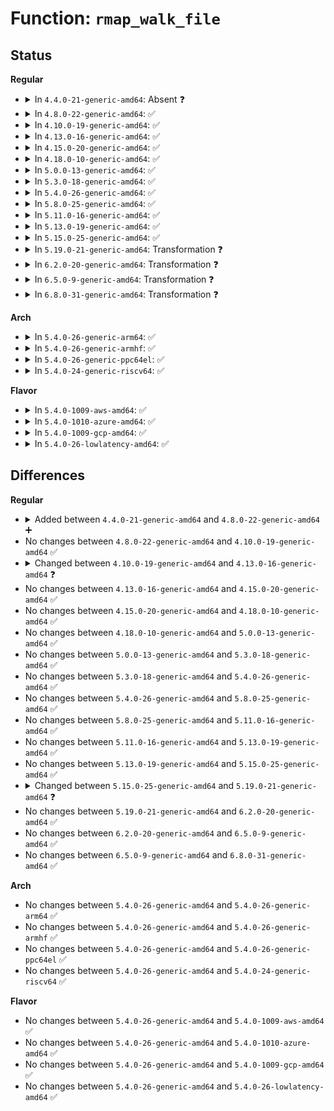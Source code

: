 # Function: <code>rmap_walk_file</code>

## Status
<b>Regular</b>
<ul>
<li>
<details>
<summary>In <code>4.4.0-21-generic-amd64</code>: Absent ❓</summary>

```json
{
  "name": "rmap_walk_file",
  "collision_type": "Unique Static",
  "inline_type": "Full",
  "funcs": [
    {
      "addr": 18446744071580729177,
      "name": "rmap_walk_file",
      "external": false,
      "loc": "mm/rmap.c:1623",
      "file": "mm/rmap.c",
      "inline": "not declared, inlined",
      "caller_inline": [
        "mm/rmap.c:rmap_walk"
      ],
      "caller_func": []
    }
  ],
  "symbols": []
}
```
</details>
</li>
<li>
<details>
<summary>In <code>4.8.0-22-generic-amd64</code>: ✅</summary>

```c
int rmap_walk_file(struct page * page, struct rmap_walk_control * rwc, bool locked)
```

```json
{
  "name": "rmap_walk_file",
  "collision_type": "Unique Static",
  "inline_type": "No",
  "funcs": [
    {
      "addr": 18446744071580838640,
      "name": "rmap_walk_file",
      "external": false,
      "loc": "mm/rmap.c:1808",
      "file": "mm/rmap.c",
      "inline": "seen, unknown",
      "caller_inline": [],
      "caller_func": []
    }
  ],
  "symbols": [
    {
      "addr": 18446744071580838640,
      "name": "rmap_walk_file",
      "section": ".text",
      "bind": "STB_LOCAL",
      "size": 604
    }
  ]
}
```
</details>
</li>
<li>
<details>
<summary>In <code>4.10.0-19-generic-amd64</code>: ✅</summary>

```c
int rmap_walk_file(struct page * page, struct rmap_walk_control * rwc, bool locked)
```

```json
{
  "name": "rmap_walk_file",
  "collision_type": "Unique Static",
  "inline_type": "No",
  "funcs": [
    {
      "addr": 18446744071580909200,
      "name": "rmap_walk_file",
      "external": false,
      "loc": "mm/rmap.c:1807",
      "file": "mm/rmap.c",
      "inline": "seen, unknown",
      "caller_inline": [],
      "caller_func": []
    }
  ],
  "symbols": [
    {
      "addr": 18446744071580909200,
      "name": "rmap_walk_file",
      "section": ".text",
      "bind": "STB_LOCAL",
      "size": 604
    }
  ]
}
```
</details>
</li>
<li>
<details>
<summary>In <code>4.13.0-16-generic-amd64</code>: ✅</summary>

```c
void rmap_walk_file(struct page * page, struct rmap_walk_control * rwc, bool locked)
```

```json
{
  "name": "rmap_walk_file",
  "collision_type": "Unique Static",
  "inline_type": "No",
  "funcs": [
    {
      "addr": 18446744071580955616,
      "name": "rmap_walk_file",
      "external": false,
      "loc": "mm/rmap.c:1716",
      "file": "mm/rmap.c",
      "inline": "seen, unknown",
      "caller_inline": [],
      "caller_func": [
        "mm/rmap.c:rmap_walk_locked",
        "mm/rmap.c:rmap_walk"
      ]
    }
  ],
  "symbols": [
    {
      "addr": 18446744071580955616,
      "name": "rmap_walk_file",
      "section": ".text",
      "bind": "STB_LOCAL",
      "size": 569
    }
  ]
}
```
</details>
</li>
<li>
<details>
<summary>In <code>4.15.0-20-generic-amd64</code>: ✅</summary>

```c
void rmap_walk_file(struct page * page, struct rmap_walk_control * rwc, bool locked)
```

```json
{
  "name": "rmap_walk_file",
  "collision_type": "Unique Static",
  "inline_type": "No",
  "funcs": [
    {
      "addr": 18446744071581056800,
      "name": "rmap_walk_file",
      "external": false,
      "loc": "mm/rmap.c:1801",
      "file": "mm/rmap.c",
      "inline": "seen, unknown",
      "caller_inline": [],
      "caller_func": [
        "mm/rmap.c:rmap_walk_locked",
        "mm/rmap.c:rmap_walk"
      ]
    }
  ],
  "symbols": [
    {
      "addr": 18446744071581056800,
      "name": "rmap_walk_file",
      "section": ".text",
      "bind": "STB_LOCAL",
      "size": 580
    }
  ]
}
```
</details>
</li>
<li>
<details>
<summary>In <code>4.18.0-10-generic-amd64</code>: ✅</summary>

```c
void rmap_walk_file(struct page * page, struct rmap_walk_control * rwc, bool locked)
```

```json
{
  "name": "rmap_walk_file",
  "collision_type": "Unique Static",
  "inline_type": "No",
  "funcs": [
    {
      "addr": 18446744071581196208,
      "name": "rmap_walk_file",
      "external": false,
      "loc": "mm/rmap.c:1819",
      "file": "mm/rmap.c",
      "inline": "seen, unknown",
      "caller_inline": [],
      "caller_func": [
        "mm/rmap.c:rmap_walk_locked",
        "mm/rmap.c:rmap_walk"
      ]
    }
  ],
  "symbols": [
    {
      "addr": 18446744071581196208,
      "name": "rmap_walk_file",
      "section": ".text",
      "bind": "STB_LOCAL",
      "size": 564
    }
  ]
}
```
</details>
</li>
<li>
<details>
<summary>In <code>5.0.0-13-generic-amd64</code>: ✅</summary>

```c
void rmap_walk_file(struct page * page, struct rmap_walk_control * rwc, bool locked)
```

```json
{
  "name": "rmap_walk_file",
  "collision_type": "Unique Static",
  "inline_type": "No",
  "funcs": [
    {
      "addr": 18446744071581279552,
      "name": "rmap_walk_file",
      "external": false,
      "loc": "mm/rmap.c:1854",
      "file": "mm/rmap.c",
      "inline": "seen, unknown",
      "caller_inline": [],
      "caller_func": [
        "mm/rmap.c:rmap_walk_locked",
        "mm/rmap.c:rmap_walk"
      ]
    }
  ],
  "symbols": [
    {
      "addr": 18446744071581279552,
      "name": "rmap_walk_file",
      "section": ".text",
      "bind": "STB_LOCAL",
      "size": 571
    }
  ]
}
```
</details>
</li>
<li>
<details>
<summary>In <code>5.3.0-18-generic-amd64</code>: ✅</summary>

```c
void rmap_walk_file(struct page * page, struct rmap_walk_control * rwc, bool locked)
```

```json
{
  "name": "rmap_walk_file",
  "collision_type": "Unique Static",
  "inline_type": "No",
  "funcs": [
    {
      "addr": 18446744071581353680,
      "name": "rmap_walk_file",
      "external": false,
      "loc": "mm/rmap.c:1864",
      "file": "mm/rmap.c",
      "inline": "seen, unknown",
      "caller_inline": [],
      "caller_func": [
        "mm/rmap.c:rmap_walk_locked",
        "mm/rmap.c:rmap_walk"
      ]
    }
  ],
  "symbols": [
    {
      "addr": 18446744071581353680,
      "name": "rmap_walk_file",
      "section": ".text",
      "bind": "STB_LOCAL",
      "size": 564
    }
  ]
}
```
</details>
</li>
<li>
<details>
<summary>In <code>5.4.0-26-generic-amd64</code>: ✅</summary>

```c
void rmap_walk_file(struct page * page, struct rmap_walk_control * rwc, bool locked)
```

```json
{
  "name": "rmap_walk_file",
  "collision_type": "Unique Static",
  "inline_type": "No",
  "funcs": [
    {
      "addr": 18446744071581413184,
      "name": "rmap_walk_file",
      "external": false,
      "loc": "mm/rmap.c:1864",
      "file": "mm/rmap.c",
      "inline": "seen, unknown",
      "caller_inline": [],
      "caller_func": [
        "mm/rmap.c:rmap_walk_locked",
        "mm/rmap.c:rmap_walk"
      ]
    }
  ],
  "symbols": [
    {
      "addr": 18446744071581413184,
      "name": "rmap_walk_file",
      "section": ".text",
      "bind": "STB_LOCAL",
      "size": 564
    }
  ]
}
```
</details>
</li>
<li>
<details>
<summary>In <code>5.8.0-25-generic-amd64</code>: ✅</summary>

```c
void rmap_walk_file(struct page * page, struct rmap_walk_control * rwc, bool locked)
```

```json
{
  "name": "rmap_walk_file",
  "collision_type": "Unique Static",
  "inline_type": "No",
  "funcs": [
    {
      "addr": 18446744071581613936,
      "name": "rmap_walk_file",
      "external": false,
      "loc": "mm/rmap.c:1902",
      "file": "mm/rmap.c",
      "inline": "seen, unknown",
      "caller_inline": [],
      "caller_func": [
        "mm/rmap.c:try_to_munlock",
        "mm/rmap.c:try_to_unmap"
      ]
    }
  ],
  "symbols": [
    {
      "addr": 18446744071581613936,
      "name": "rmap_walk_file",
      "section": ".text",
      "bind": "STB_LOCAL",
      "size": 564
    }
  ]
}
```
</details>
</li>
<li>
<details>
<summary>In <code>5.11.0-16-generic-amd64</code>: ✅</summary>

```c
void rmap_walk_file(struct page * page, struct rmap_walk_control * rwc, bool locked)
```

```json
{
  "name": "rmap_walk_file",
  "collision_type": "Unique Static",
  "inline_type": "No",
  "funcs": [
    {
      "addr": 18446744071581661248,
      "name": "rmap_walk_file",
      "external": false,
      "loc": "mm/rmap.c:1896",
      "file": "mm/rmap.c",
      "inline": "seen, unknown",
      "caller_inline": [],
      "caller_func": [
        "mm/rmap.c:try_to_munlock",
        "mm/rmap.c:try_to_unmap"
      ]
    }
  ],
  "symbols": [
    {
      "addr": 18446744071581661248,
      "name": "rmap_walk_file",
      "section": ".text",
      "bind": "STB_LOCAL",
      "size": 564
    }
  ]
}
```
</details>
</li>
<li>
<details>
<summary>In <code>5.13.0-19-generic-amd64</code>: ✅</summary>

```c
void rmap_walk_file(struct page * page, struct rmap_walk_control * rwc, bool locked)
```

```json
{
  "name": "rmap_walk_file",
  "collision_type": "Unique Static",
  "inline_type": "No",
  "funcs": [
    {
      "addr": 18446744071581682368,
      "name": "rmap_walk_file",
      "external": false,
      "loc": "mm/rmap.c:1919",
      "file": "mm/rmap.c",
      "inline": "seen, unknown",
      "caller_inline": [],
      "caller_func": [
        "mm/rmap.c:try_to_munlock",
        "mm/rmap.c:try_to_unmap"
      ]
    }
  ],
  "symbols": [
    {
      "addr": 18446744071581682368,
      "name": "rmap_walk_file",
      "section": ".text",
      "bind": "STB_LOCAL",
      "size": 637
    }
  ]
}
```
</details>
</li>
<li>
<details>
<summary>In <code>5.15.0-25-generic-amd64</code>: ✅</summary>

```c
void rmap_walk_file(struct page * page, struct rmap_walk_control * rwc, bool locked)
```

```json
{
  "name": "rmap_walk_file",
  "collision_type": "Unique Static",
  "inline_type": "No",
  "funcs": [
    {
      "addr": 18446744071581952272,
      "name": "rmap_walk_file",
      "external": false,
      "loc": "mm/rmap.c:2320",
      "file": "mm/rmap.c",
      "inline": "seen, unknown",
      "caller_inline": [],
      "caller_func": [
        "mm/rmap.c:rmap_walk",
        "mm/rmap.c:try_to_migrate",
        "mm/rmap.c:try_to_unmap"
      ]
    }
  ],
  "symbols": [
    {
      "addr": 18446744071581952272,
      "name": "rmap_walk_file",
      "section": ".text",
      "bind": "STB_LOCAL",
      "size": 602
    }
  ]
}
```
</details>
</li>
<li>
<details>
<summary>In <code>5.19.0-21-generic-amd64</code>: Transformation ❓</summary>

```c
void rmap_walk_file(struct folio * folio, struct rmap_walk_control * rwc, bool locked)
```

```json
{
  "name": "rmap_walk_file",
  "collision_type": "Unique Static",
  "inline_type": "No",
  "funcs": [
    {
      "addr": 0,
      "name": "rmap_walk_file",
      "external": false,
      "loc": "mm/rmap.c:2447",
      "file": "mm/rmap.c",
      "inline": "seen, unknown",
      "caller_inline": [],
      "caller_func": [
        "mm/rmap.c:try_to_migrate",
        "mm/rmap.c:try_to_migrate",
        "mm/rmap.c:try_to_unmap",
        "mm/rmap.c:folio_mkclean",
        "mm/rmap.c:folio_referenced"
      ]
    }
  ],
  "symbols": [
    {
      "addr": 18446744071582366368,
      "name": "rmap_walk_file",
      "section": ".text",
      "bind": "STB_LOCAL",
      "size": 936
    },
    {
      "addr": 18446744071593978201,
      "name": "rmap_walk_file.cold",
      "section": ".text",
      "bind": "STB_LOCAL",
      "size": 20
    }
  ]
}
```
</details>
</li>
<li>
<details>
<summary>In <code>6.2.0-20-generic-amd64</code>: Transformation ❓</summary>

```c
void rmap_walk_file(struct folio * folio, struct rmap_walk_control * rwc, bool locked)
```

```json
{
  "name": "rmap_walk_file",
  "collision_type": "Unique Static",
  "inline_type": "No",
  "funcs": [
    {
      "addr": 0,
      "name": "rmap_walk_file",
      "external": false,
      "loc": "mm/rmap.c:2461",
      "file": "mm/rmap.c",
      "inline": "seen, unknown",
      "caller_inline": [],
      "caller_func": [
        "mm/rmap.c:try_to_migrate",
        "mm/rmap.c:try_to_migrate",
        "mm/rmap.c:try_to_unmap",
        "mm/rmap.c:folio_mkclean",
        "mm/rmap.c:folio_referenced"
      ]
    }
  ],
  "symbols": [
    {
      "addr": 18446744071582869344,
      "name": "rmap_walk_file",
      "section": ".text",
      "bind": "STB_LOCAL",
      "size": 851
    },
    {
      "addr": 18446744071596034089,
      "name": "rmap_walk_file.cold",
      "section": ".text",
      "bind": "STB_LOCAL",
      "size": 20
    }
  ]
}
```
</details>
</li>
<li>
<details>
<summary>In <code>6.5.0-9-generic-amd64</code>: Transformation ❓</summary>

```c
void rmap_walk_file(struct folio * folio, struct rmap_walk_control * rwc, bool locked)
```

```json
{
  "name": "rmap_walk_file",
  "collision_type": "Unique Static",
  "inline_type": "No",
  "funcs": [
    {
      "addr": 0,
      "name": "rmap_walk_file",
      "external": false,
      "loc": "mm/rmap.c:2459",
      "file": "mm/rmap.c",
      "inline": "seen, unknown",
      "caller_inline": [],
      "caller_func": [
        "mm/rmap.c:try_to_migrate",
        "mm/rmap.c:try_to_migrate",
        "mm/rmap.c:try_to_unmap",
        "mm/rmap.c:folio_mkclean",
        "mm/rmap.c:folio_referenced"
      ]
    }
  ],
  "symbols": [
    {
      "addr": 18446744071583086288,
      "name": "rmap_walk_file",
      "section": ".text",
      "bind": "STB_LOCAL",
      "size": 464
    },
    {
      "addr": 18446744071596556109,
      "name": "rmap_walk_file.cold",
      "section": ".text",
      "bind": "STB_LOCAL",
      "size": 20
    }
  ]
}
```
</details>
</li>
<li>
<details>
<summary>In <code>6.8.0-31-generic-amd64</code>: Transformation ❓</summary>

```c
void rmap_walk_file(struct folio * folio, struct rmap_walk_control * rwc, bool locked)
```

```json
{
  "name": "rmap_walk_file",
  "collision_type": "Unique Static",
  "inline_type": "No",
  "funcs": [
    {
      "addr": 0,
      "name": "rmap_walk_file",
      "external": false,
      "loc": "mm/rmap.c:2618",
      "file": "mm/rmap.c",
      "inline": "seen, unknown",
      "caller_inline": [],
      "caller_func": [
        "mm/rmap.c:try_to_migrate",
        "mm/rmap.c:try_to_migrate",
        "mm/rmap.c:try_to_unmap",
        "mm/rmap.c:folio_mkclean",
        "mm/rmap.c:folio_referenced"
      ]
    }
  ],
  "symbols": [
    {
      "addr": 18446744071583268800,
      "name": "rmap_walk_file",
      "section": ".text",
      "bind": "STB_LOCAL",
      "size": 403
    },
    {
      "addr": 18446744071597460347,
      "name": "rmap_walk_file.cold",
      "section": ".text",
      "bind": "STB_LOCAL",
      "size": 20
    }
  ]
}
```
</details>
</li>
</ul>
<b>Arch</b>
<ul>
<li>
<details>
<summary>In <code>5.4.0-26-generic-arm64</code>: ✅</summary>

```c
void rmap_walk_file(struct page * page, struct rmap_walk_control * rwc, bool locked)
```

```json
{
  "name": "rmap_walk_file",
  "collision_type": "Unique Static",
  "inline_type": "No",
  "funcs": [
    {
      "addr": 18446603336492813456,
      "name": "rmap_walk_file",
      "external": false,
      "loc": "mm/rmap.c:1864",
      "file": "mm/rmap.c",
      "inline": "seen, unknown",
      "caller_inline": [],
      "caller_func": [
        "mm/rmap.c:rmap_walk_locked",
        "mm/rmap.c:rmap_walk"
      ]
    }
  ],
  "symbols": [
    {
      "addr": 18446603336492813456,
      "name": "rmap_walk_file",
      "section": ".text",
      "bind": "STB_LOCAL",
      "size": 568
    }
  ]
}
```
</details>
</li>
<li>
<details>
<summary>In <code>5.4.0-26-generic-armhf</code>: ✅</summary>

```c
void rmap_walk_file(struct page * page, struct rmap_walk_control * rwc, bool locked)
```

```json
{
  "name": "rmap_walk_file",
  "collision_type": "Unique Static",
  "inline_type": "No",
  "funcs": [
    {
      "addr": 3226622132,
      "name": "rmap_walk_file",
      "external": false,
      "loc": "mm/rmap.c:1864",
      "file": "mm/rmap.c",
      "inline": "seen, unknown",
      "caller_inline": [],
      "caller_func": [
        "mm/rmap.c:rmap_walk_locked",
        "mm/rmap.c:rmap_walk"
      ]
    }
  ],
  "symbols": [
    {
      "addr": 3226622132,
      "name": "rmap_walk_file",
      "section": ".text",
      "bind": "STB_LOCAL",
      "size": 296
    }
  ]
}
```
</details>
</li>
<li>
<details>
<summary>In <code>5.4.0-26-generic-ppc64el</code>: ✅</summary>

```c
void rmap_walk_file(struct page * page, struct rmap_walk_control * rwc, bool locked)
```

```json
{
  "name": "rmap_walk_file",
  "collision_type": "Unique Static",
  "inline_type": "No",
  "funcs": [
    {
      "addr": 13835058055286193856,
      "name": "rmap_walk_file",
      "external": false,
      "loc": "mm/rmap.c:1864",
      "file": "mm/rmap.c",
      "inline": "seen, unknown",
      "caller_inline": [],
      "caller_func": [
        "mm/rmap.c:rmap_walk_locked",
        "mm/rmap.c:rmap_walk"
      ]
    }
  ],
  "symbols": [
    {
      "addr": 13835058055286193856,
      "name": "rmap_walk_file",
      "section": ".text",
      "bind": "STB_LOCAL",
      "size": 848
    }
  ]
}
```
</details>
</li>
<li>
<details>
<summary>In <code>5.4.0-24-generic-riscv64</code>: ✅</summary>

```c
void rmap_walk_file(struct page * page, struct rmap_walk_control * rwc, bool locked)
```

```json
{
  "name": "rmap_walk_file",
  "collision_type": "Unique Static",
  "inline_type": "No",
  "funcs": [
    {
      "addr": 18446743936272774018,
      "name": "rmap_walk_file",
      "external": false,
      "loc": "mm/rmap.c:1864",
      "file": "mm/rmap.c",
      "inline": "seen, unknown",
      "caller_inline": [],
      "caller_func": [
        "mm/rmap.c:rmap_walk_locked",
        "mm/rmap.c:rmap_walk"
      ]
    }
  ],
  "symbols": [
    {
      "addr": 18446743936272774018,
      "name": "rmap_walk_file",
      "section": ".text",
      "bind": "STB_LOCAL",
      "size": 334
    }
  ]
}
```
</details>
</li>
</ul>
<b>Flavor</b>
<ul>
<li>
<details>
<summary>In <code>5.4.0-1009-aws-amd64</code>: ✅</summary>

```c
void rmap_walk_file(struct page * page, struct rmap_walk_control * rwc, bool locked)
```

```json
{
  "name": "rmap_walk_file",
  "collision_type": "Unique Static",
  "inline_type": "No",
  "funcs": [
    {
      "addr": 18446744071581382032,
      "name": "rmap_walk_file",
      "external": false,
      "loc": "mm/rmap.c:1864",
      "file": "mm/rmap.c",
      "inline": "seen, unknown",
      "caller_inline": [],
      "caller_func": [
        "mm/rmap.c:rmap_walk_locked",
        "mm/rmap.c:rmap_walk"
      ]
    }
  ],
  "symbols": [
    {
      "addr": 18446744071581382032,
      "name": "rmap_walk_file",
      "section": ".text",
      "bind": "STB_LOCAL",
      "size": 564
    }
  ]
}
```
</details>
</li>
<li>
<details>
<summary>In <code>5.4.0-1010-azure-amd64</code>: ✅</summary>

```c
void rmap_walk_file(struct page * page, struct rmap_walk_control * rwc, bool locked)
```

```json
{
  "name": "rmap_walk_file",
  "collision_type": "Unique Static",
  "inline_type": "No",
  "funcs": [
    {
      "addr": 18446744071581325360,
      "name": "rmap_walk_file",
      "external": false,
      "loc": "mm/rmap.c:1864",
      "file": "mm/rmap.c",
      "inline": "seen, unknown",
      "caller_inline": [],
      "caller_func": [
        "mm/rmap.c:rmap_walk_locked",
        "mm/rmap.c:rmap_walk"
      ]
    }
  ],
  "symbols": [
    {
      "addr": 18446744071581325360,
      "name": "rmap_walk_file",
      "section": ".text",
      "bind": "STB_LOCAL",
      "size": 564
    }
  ]
}
```
</details>
</li>
<li>
<details>
<summary>In <code>5.4.0-1009-gcp-amd64</code>: ✅</summary>

```c
void rmap_walk_file(struct page * page, struct rmap_walk_control * rwc, bool locked)
```

```json
{
  "name": "rmap_walk_file",
  "collision_type": "Unique Static",
  "inline_type": "No",
  "funcs": [
    {
      "addr": 18446744071581373232,
      "name": "rmap_walk_file",
      "external": false,
      "loc": "mm/rmap.c:1864",
      "file": "mm/rmap.c",
      "inline": "seen, unknown",
      "caller_inline": [],
      "caller_func": [
        "mm/rmap.c:rmap_walk_locked",
        "mm/rmap.c:rmap_walk"
      ]
    }
  ],
  "symbols": [
    {
      "addr": 18446744071581373232,
      "name": "rmap_walk_file",
      "section": ".text",
      "bind": "STB_LOCAL",
      "size": 564
    }
  ]
}
```
</details>
</li>
<li>
<details>
<summary>In <code>5.4.0-26-lowlatency-amd64</code>: ✅</summary>

```c
void rmap_walk_file(struct page * page, struct rmap_walk_control * rwc, bool locked)
```

```json
{
  "name": "rmap_walk_file",
  "collision_type": "Unique Static",
  "inline_type": "No",
  "funcs": [
    {
      "addr": 18446744071581437536,
      "name": "rmap_walk_file",
      "external": false,
      "loc": "mm/rmap.c:1864",
      "file": "mm/rmap.c",
      "inline": "seen, unknown",
      "caller_inline": [],
      "caller_func": [
        "mm/rmap.c:rmap_walk_locked",
        "mm/rmap.c:rmap_walk"
      ]
    }
  ],
  "symbols": [
    {
      "addr": 18446744071581437536,
      "name": "rmap_walk_file",
      "section": ".text",
      "bind": "STB_LOCAL",
      "size": 563
    }
  ]
}
```
</details>
</li>
</ul>

## Differences
<b>Regular</b>
<ul>
<li>
<details>
<summary>Added between <code>4.4.0-21-generic-amd64</code> and <code>4.8.0-22-generic-amd64</code> ➕</summary>

```c
int rmap_walk_file(struct page * page, struct rmap_walk_control * rwc, bool locked)
```
</details>
</li>
<li>
No changes between <code>4.8.0-22-generic-amd64</code> and <code>4.10.0-19-generic-amd64</code> ✅
</li>
<li>
<details>
<summary>Changed between <code>4.10.0-19-generic-amd64</code> and <code>4.13.0-16-generic-amd64</code> ❓</summary>
<ul>
<li>
<b>Return type changed. </b>
<code>int</code> ➡️ <code>void</code>
</li>
</ul>
</details>
</li>
<li>
No changes between <code>4.13.0-16-generic-amd64</code> and <code>4.15.0-20-generic-amd64</code> ✅
</li>
<li>
No changes between <code>4.15.0-20-generic-amd64</code> and <code>4.18.0-10-generic-amd64</code> ✅
</li>
<li>
No changes between <code>4.18.0-10-generic-amd64</code> and <code>5.0.0-13-generic-amd64</code> ✅
</li>
<li>
No changes between <code>5.0.0-13-generic-amd64</code> and <code>5.3.0-18-generic-amd64</code> ✅
</li>
<li>
No changes between <code>5.3.0-18-generic-amd64</code> and <code>5.4.0-26-generic-amd64</code> ✅
</li>
<li>
No changes between <code>5.4.0-26-generic-amd64</code> and <code>5.8.0-25-generic-amd64</code> ✅
</li>
<li>
No changes between <code>5.8.0-25-generic-amd64</code> and <code>5.11.0-16-generic-amd64</code> ✅
</li>
<li>
No changes between <code>5.11.0-16-generic-amd64</code> and <code>5.13.0-19-generic-amd64</code> ✅
</li>
<li>
No changes between <code>5.13.0-19-generic-amd64</code> and <code>5.15.0-25-generic-amd64</code> ✅
</li>
<li>
<details>
<summary>Changed between <code>5.15.0-25-generic-amd64</code> and <code>5.19.0-21-generic-amd64</code> ❓</summary>
<ul>
<li>
<b>Param added. </b>
<code>struct folio * folio</code>
</li>
<li>
<b>Param removed. </b>
<code>struct page * page</code>
</li>
</ul>
</details>
</li>
<li>
No changes between <code>5.19.0-21-generic-amd64</code> and <code>6.2.0-20-generic-amd64</code> ✅
</li>
<li>
No changes between <code>6.2.0-20-generic-amd64</code> and <code>6.5.0-9-generic-amd64</code> ✅
</li>
<li>
No changes between <code>6.5.0-9-generic-amd64</code> and <code>6.8.0-31-generic-amd64</code> ✅
</li>
</ul>
<b>Arch</b>
<ul>
<li>
No changes between <code>5.4.0-26-generic-amd64</code> and <code>5.4.0-26-generic-arm64</code> ✅
</li>
<li>
No changes between <code>5.4.0-26-generic-amd64</code> and <code>5.4.0-26-generic-armhf</code> ✅
</li>
<li>
No changes between <code>5.4.0-26-generic-amd64</code> and <code>5.4.0-26-generic-ppc64el</code> ✅
</li>
<li>
No changes between <code>5.4.0-26-generic-amd64</code> and <code>5.4.0-24-generic-riscv64</code> ✅
</li>
</ul>
<b>Flavor</b>
<ul>
<li>
No changes between <code>5.4.0-26-generic-amd64</code> and <code>5.4.0-1009-aws-amd64</code> ✅
</li>
<li>
No changes between <code>5.4.0-26-generic-amd64</code> and <code>5.4.0-1010-azure-amd64</code> ✅
</li>
<li>
No changes between <code>5.4.0-26-generic-amd64</code> and <code>5.4.0-1009-gcp-amd64</code> ✅
</li>
<li>
No changes between <code>5.4.0-26-generic-amd64</code> and <code>5.4.0-26-lowlatency-amd64</code> ✅
</li>
</ul>
